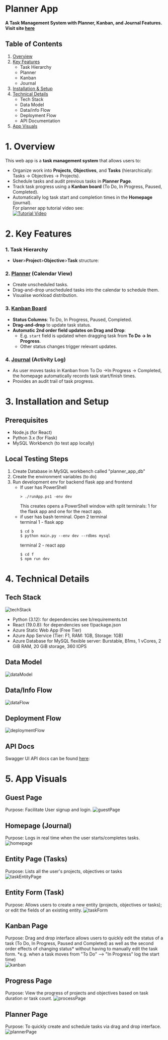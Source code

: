 
# Planner App  
**A Task Management System with Planner, Kanban, and Journal Features. Visit site [here]([PlannerApp](https://lively-meadow-088461003.6.azurestaticapps.net/))**
## **Table of Contents**
1. [Overview](#overview)
2. [Key Features](#2-key-features)
   - Task Hierarchy 
   - Planner 
   - Kanban 
   - Journal
3. [Installation & Setup](#3-installation-and-setup)
4. [Technical Details](#4-technical-details)
   - Tech Stack
   - Data Model
   - Data/info Flow
   - Deployment Flow
   - API Documentation
5. [App Visuals](#5-app-visuals)

# 1. Overview 
This web app is a **task management system** that allows users to:
- Organize work into **Projects**, **Objectives**, and **Tasks** (hierarchically: Tasks → Objectives → Projects).
- Schedule tasks and audit previous tasks in **Planner Page**.
- Track task progress using a **Kanban board** (To Do, In Progress, Paused, Completed).
- Automatically log task start and completion times in the **Homepage** (journal).<br/>
For planner app tutorial video see:<br/>
[![Tutorial Video](static\videoThumbnail.png)](https://www.youtube.com/watch?v=DPIR3Oeixjo)

# 2. Key Features
### **1. Task Hierarchy**
- **User**>**Project**>**Objective**>**Task** structure: 
### **2. [Planner]((#planner-page)) (Calendar View)**
- Create unscheduled tasks.
- Drag-and-drop unscheduled tasks into the calendar to schedule them.
- Visualise workload distribution.
### **3. [Kanban Board](#kanban-page)**
- **Status Columns**: To Do, In Progress, Paused, Completed.
- **Drag-and-drop** to update task status.
- **Automatic 2nd order field updates on Drag and Drop**:
    - E.g. `start` field is updated when dragging task from **To Do → In Progress**.
    - Other status changes trigger relevant updates.
### **4. [Journal](#homepage-journal) (Activity Log)**
- As user moves tasks in Kanban from To Do ->In Progress -> Completed, the homepage automatically records task start/finish times.
- Provides an audit trail of task progress.
# 3. Installation and Setup
## **Prerequisites**
- Node.js (for React)
- Python 3.x (for Flask)
- MySQL Workbench (to test app locally)

## Local Testing Steps
1) Create Database in MySQL workbench called "planner_app_db"
2) Create the environment variables (to do) 
3) Run development env for backend flask app and frontend
	 - If user has PowerShell 
		```
		> ./runApp.ps1 -env dev
		```
		This creates opens a PowerShell window with split terminals: 1 for the flask app and one for the react app.
	- if user has bash terminal. Open 2 terminal<br/>
		terminal 1 - flask app
		```
		$ cd b
		$ python main.py --env dev --rdbms mysql
		```
		terminal 2 - react app
		```
		$ cd f
		$ npm run dev
		```

# 4. Technical Details
## Tech Stack
![techStack](static\techStack.png)
- Python (3.12): for dependencies see b/requirements.txt
- React (19.0.8): for dependencies see f/package.json
- Azure Static Web App (Free Tier)
- Azure App Service (Tier: F1, RAM: 1GB, Storage: 1GB)
- Azure Database for MySQL flexible server: Burstable, B1ms, 1 vCores, 2 GiB RAM, 20 GiB storage, 360 IOPS
## Data Model 
![dataModel](static\dataModel.png)

## Data/Info Flow
![dataFlow](static\dataFlow.png)

## Deployment Flow
![deploymentFlow](static\deploymentFlow.png)
## API Docs
Swagger UI API docs can be found [here](https://plannerappbackendnc-dad9ghcgd6ame2cc.ukwest-01.azurewebsites.net/api/docs): 
# 5. App Visuals
## Guest Page
Purpose: Facilitate User signup and login. 
![guestPage](static\guestPage.png)
## Homepage (Journal)
Purpose: Logs in real time when the user starts/completes tasks.<br/>
![homepage](static\homepage.png)

## Entity Page (Tasks)
Purpose: Lists all the user's projects, objectives or tasks<br/>
![taskEntityPage](static\taskEntityPage.png)
## Entity Form (Task)
Purpose: Allows users to create a new entity (projects, objectives or tasks); or edit the fields of an existing entity. 
![taskForm](static\taskForm.png)
## Kanban Page
Purpose: Drag and drop interface allows users to quickly edit the status of a task (To Do, In Progress, Paused and Completed) as well as the second order effects of changing status* without having to manually edit the task form. 
\*e.g. when a task moves from "To Do" --> "In Progress" log the start time)  
![kanban](static\kanban.png)
## Progress Page
Purpose: View the progress of projects and objectives based on task duration or task count. 
![processPage](static\processPage.png)

## Planner Page
Purpose: To quickly create and schedule tasks via drag and drop interface. 
![plannerPage](static\plannerPage.png)

